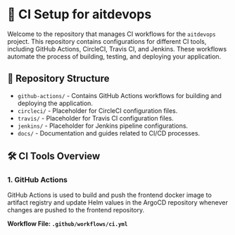 # 🚀 CI Setup for aitdevops

Welcome to the repository that manages CI workflows for the `aitdevops` project. This repository contains configurations for different CI tools, including GitHub Actions, CircleCI, Travis CI, and Jenkins. These workflows automate the process of building, testing, and deploying your application.

## 📂 Repository Structure

- `github-actions/` - Contains GitHub Actions workflows for building and deploying the application.
- `circleci/` - Placeholder for CircleCI configuration files.
- `travis/` - Placeholder for Travis CI configuration files.
- `jenkins/` - Placeholder for Jenkins pipeline configurations.
- `docs/` - Documentation and guides related to CI/CD processes.

## 🛠️ CI Tools Overview

### 1. **GitHub Actions**

GitHub Actions is used to build and push the frontend docker image to artifact registry and update Helm values in the ArgoCD repository whenever changes are pushed to the frontend repository.

**Workflow File: `.github/workflows/ci.yml`**
